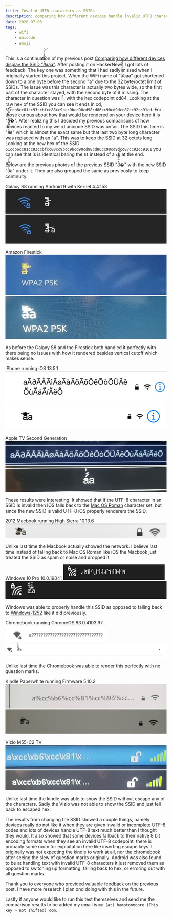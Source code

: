 ```yaml
---
title: Invalid UTF8 characters as SSIDs
description: comparing how different devices handle invalid UTF8 characters
date: 2020-07-03
tags:
    - wifi
    - unicode
    - emoji
---
```


This is a continuation of my previous post [Comparing how different devices display the SSID "á̶̛̛̓̿̈͐͆̐̇̒̑̈́͘͝aaa"](https://hamptonmoore.com/posts/weird-wifi-name-display/). After posting it on HackerNews I got lots of feedback. The key one was something that I had sadly missed when I originally started this project. When the WiFi name of "á̶̛̛̓̿̈͐͆̐̇̒̑̈́͘͝aaa" got shortened down to a one byte before the second "a" due to the 32 byte/octet limit of SSIDs. The issue was this character is actually two bytes wide, so the first part of the character stayed, with the second byte of it missing. The character in question was ◌̈́, with the hex codepoint cd84. Looking at the raw hex of the SSID you can see it ends in cd, `61ccb6cc81cc93ccbfcc88cc9bcc9bcd90cd98cd86cc90cd9dcc87cc92cc91cd`. For those curious about how that would be rendered on your device here it is "á̶̛̛̓̿̈͐͆̐̇̒̑͘͝�". After realizing this I decided my previous comparisons of how devices reacted to my weird unicode SSID was unfair. The SSID this time is "á̶̛̛̓̿̈͐͆̐̇̒̑͘͝a" which is almost the exact same but that last two byte long character was replaced with an "a". This was to keep the SSID at 32 octets long.
Looking at the new hex of the SSID `61ccb6cc81cc93ccbfcc88cc9bcc9bcd90cd98cd86cc90cd9dcc87cc92cc9161` you can see that is is identical baring the `61` instead of a `cd` at the end. 

Below are the previous photos of the previous SSID "á̶̛̛̓̿̈͐͆̐̇̒̑͘͝�" with the new SSID "á̶̛̛̓̿̈͐͆̐̇̒̑͘͝a" under it. They are also grouped the same as previously to keep continuity.

Galaxy S8 running Android 9 with Kernel 4.4.153
![](/assets/img/iosWifiBug/android.jpg)
![](/assets/img/iosWifiBug/d2/android.jpg)

Amazon Firestick
![](/assets/img/iosWifiBug/firestick.jpg)
![](/assets/img/iosWifiBug/d2/firestick.jpg)

As before the Galaxy S8 and the Firestick both handled it perfectly with there being no issues with how it rendered besides vertical cutoff which makes sense.

iPhone running iOS 13.5.1
![](/assets/img/iosWifiBug/iphone-ios1351.jpg)
![](/assets/img/iosWifiBug/d2/iphone-ios1351.jpg)

Apple TV Second Generation
![](/assets/img/iosWifiBug/appletvgen2.jpg)
![](/assets/img/iosWifiBug/d2/appletvgen2.jpg)

These results were interesting. It showed that if the UTF-8 character in an SSID is invalid then IOS falls back to the [Mac OS Roman](https://en.wikipedia.org/wiki/Mac_OS_Roman) character set, but since the new SSID is valid UTF-8 iOS properly renderers the SSID.

2012 Macbook running High Sierra 10.13.6
![](/assets/img/iosWifiBug/d2/macos.jpg)

Unlike last time the Macbook actually showed the network. I believe last time instead of falling back to Mac OS Roman like iOS the Macbook just treated the SSID as spam or noise and dropped it

Windows 10 Pro 10.0.19041
![](/assets/img/iosWifiBug/windows10.png)
![](/assets/img/iosWifiBug/d2/windows10.jpg)

Windows was able to properly handle this SSID as opposed to falling back to [Windows-1252](https://en.wikipedia.org/wiki/Windows-1252) like it did previously.

Chromebook running ChromeOS 83.0.4103.97
![](/assets/img/iosWifiBug/chromeos.jpg)
![](/assets/img/iosWifiBug/d2/chromeos.jpg)

Unlike last time the Chromebook was able to render this perfectly with no question marks.

Kindle Paperwhite running Firmware 5.10.2
![](/assets/img/iosWifiBug/kindlepaperwhite.jpg)
![](/assets/img/iosWifiBug/d2/kindlepaperwhite.jpg?)

Vizio M55-C2 TV
![](/assets/img/iosWifiBug/viziom55-c2.jpg)
![](/assets/img/iosWifiBug/d2/viziom55-c2.jpg)

Unlike last time the kindle was able to show the SSID without escape any of the characters. 
Sadly the Vizio was not able to show the SSID and just fell back to escaped hex.

The results from changing the SSID showed a couple things, namely devices really do not like it when they are given invalid or incomplete UTF-8 codes and lots of devices handle UTF-8 text much better than I thought they would.
It also showed that some devices fallback to their native 8 bit encoding formats when they see an invalid UTF-8 codepoint, there is probably some room for exploitation here like inserting escape keys.
I originally was not expecting the kindle to work at all, nor the chromebook after seeing the slew of question marks originally. Android was also found to be at handling text with invalid UTF-8 characters it just removed them as opposed to switching up formatting, falling back to hex, or erroring out with all question marks. 

Thank you to everyone who provided valuable feedback on the previous post. I have more research I plan ond doing with this in the future.

Lastly if anyone would like to run this test themselves and send me the comparison results to be added my email is `me (at) hamptonmoore (This key > not shifted) com`.